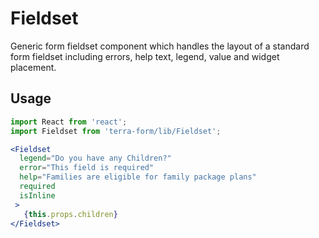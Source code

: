 # Fieldset

Generic form fieldset component which handles the layout of a standard form fieldset including errors, help text, legend, value and widget placement.

## Usage

```jsx
import React from 'react';
import Fieldset from 'terra-form/lib/Fieldset';

<Fieldset
  legend="Do you have any Children?"
  error="This field is required"
  help="Families are eligible for family package plans"
  required
  isInline
 >
   {this.props.children}
</Fieldset>
```

